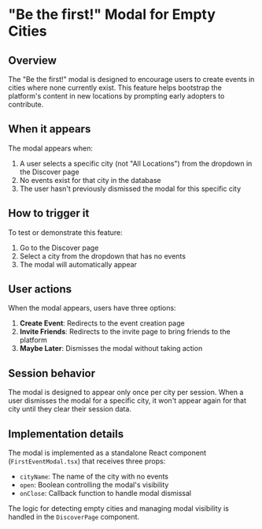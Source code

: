 # "Be the first!" Modal for Empty Cities

## Overview

The "Be the first!" modal is designed to encourage users to create events in cities where none currently exist. This feature helps bootstrap the platform's content in new locations by prompting early adopters to contribute.

## When it appears

The modal appears when:
1. A user selects a specific city (not "All Locations") from the dropdown in the Discover page
2. No events exist for that city in the database
3. The user hasn't previously dismissed the modal for this specific city

## How to trigger it 

To test or demonstrate this feature:
1. Go to the Discover page
2. Select a city from the dropdown that has no events
3. The modal will automatically appear

## User actions

When the modal appears, users have three options:
1. **Create Event**: Redirects to the event creation page
2. **Invite Friends**: Redirects to the invite page to bring friends to the platform
3. **Maybe Later**: Dismisses the modal without taking action

## Session behavior

The modal is designed to appear only once per city per session. When a user dismisses the modal for a specific city, it won't appear again for that city until they clear their session data.

## Implementation details

The modal is implemented as a standalone React component (`FirstEventModal.tsx`) that receives three props:
- `cityName`: The name of the city with no events
- `open`: Boolean controlling the modal's visibility
- `onClose`: Callback function to handle modal dismissal

The logic for detecting empty cities and managing modal visibility is handled in the `DiscoverPage` component.